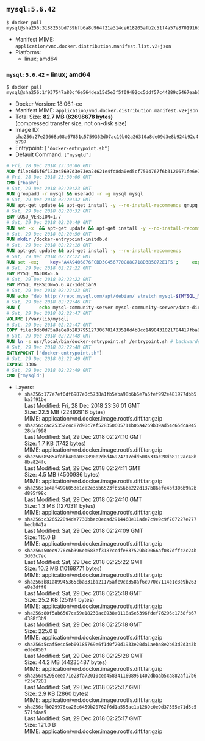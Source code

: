 ## `mysql:5.6.42`

```console
$ docker pull mysql@sha256:3188255bd739bfb6a8d964f21a314ce618205afb2c51f4a57e87019163c5ca34
```

-	Manifest MIME: `application/vnd.docker.distribution.manifest.list.v2+json`
-	Platforms:
	-	linux; amd64

### `mysql:5.6.42` - linux; amd64

```console
$ docker pull mysql@sha256:1f937547a80cf6e564dea15d5e3f5f09492cc5ddf57c44289c5467eab52a1355
```

-	Docker Version: 18.06.1-ce
-	Manifest MIME: `application/vnd.docker.distribution.manifest.v2+json`
-	Total Size: **82.7 MB (82698678 bytes)**  
	(compressed transfer size, not on-disk size)
-	Image ID: `sha256:27e29668a08a67851c5759362d07ac19b02a26310a8de09d3e8b924b92c4b797`
-	Entrypoint: `["docker-entrypoint.sh"]`
-	Default Command: `["mysqld"]`

```dockerfile
# Fri, 28 Dec 2018 23:30:06 GMT
ADD file:6d6f6f123e45697d3e73ea24621e4fd8da0ed5cf7504767f6b3120671fe6e7d1 in / 
# Fri, 28 Dec 2018 23:30:06 GMT
CMD ["bash"]
# Sat, 29 Dec 2018 02:20:23 GMT
RUN groupadd -r mysql && useradd -r -g mysql mysql
# Sat, 29 Dec 2018 02:20:32 GMT
RUN apt-get update && apt-get install -y --no-install-recommends gnupg dirmngr && rm -rf /var/lib/apt/lists/*
# Sat, 29 Dec 2018 02:20:32 GMT
ENV GOSU_VERSION=1.7
# Sat, 29 Dec 2018 02:20:49 GMT
RUN set -x 	&& apt-get update && apt-get install -y --no-install-recommends ca-certificates wget && rm -rf /var/lib/apt/lists/* 	&& wget -O /usr/local/bin/gosu "https://github.com/tianon/gosu/releases/download/$GOSU_VERSION/gosu-$(dpkg --print-architecture)" 	&& wget -O /usr/local/bin/gosu.asc "https://github.com/tianon/gosu/releases/download/$GOSU_VERSION/gosu-$(dpkg --print-architecture).asc" 	&& export GNUPGHOME="$(mktemp -d)" 	&& gpg --batch --keyserver ha.pool.sks-keyservers.net --recv-keys B42F6819007F00F88E364FD4036A9C25BF357DD4 	&& gpg --batch --verify /usr/local/bin/gosu.asc /usr/local/bin/gosu 	&& gpgconf --kill all 	&& rm -rf "$GNUPGHOME" /usr/local/bin/gosu.asc 	&& chmod +x /usr/local/bin/gosu 	&& gosu nobody true 	&& apt-get purge -y --auto-remove ca-certificates wget
# Sat, 29 Dec 2018 02:20:50 GMT
RUN mkdir /docker-entrypoint-initdb.d
# Sat, 29 Dec 2018 02:22:18 GMT
RUN apt-get update && apt-get install -y --no-install-recommends 		pwgen 		perl 	&& rm -rf /var/lib/apt/lists/*
# Sat, 29 Dec 2018 02:22:22 GMT
RUN set -ex; 	key='A4A9406876FCBD3C456770C88C718D3B5072E1F5'; 	export GNUPGHOME="$(mktemp -d)"; 	gpg --batch --keyserver ha.pool.sks-keyservers.net --recv-keys "$key"; 	gpg --batch --export "$key" > /etc/apt/trusted.gpg.d/mysql.gpg; 	gpgconf --kill all; 	rm -rf "$GNUPGHOME"; 	apt-key list > /dev/null
# Sat, 29 Dec 2018 02:22:22 GMT
ENV MYSQL_MAJOR=5.6
# Sat, 29 Dec 2018 02:22:22 GMT
ENV MYSQL_VERSION=5.6.42-1debian9
# Sat, 29 Dec 2018 02:22:23 GMT
RUN echo "deb http://repo.mysql.com/apt/debian/ stretch mysql-${MYSQL_MAJOR}" > /etc/apt/sources.list.d/mysql.list
# Sat, 29 Dec 2018 02:22:46 GMT
RUN { 		echo mysql-community-server mysql-community-server/data-dir select ''; 		echo mysql-community-server mysql-community-server/root-pass password ''; 		echo mysql-community-server mysql-community-server/re-root-pass password ''; 		echo mysql-community-server mysql-community-server/remove-test-db select false; 	} | debconf-set-selections 	&& apt-get update && apt-get install -y mysql-server="${MYSQL_VERSION}" && rm -rf /var/lib/apt/lists/* 	&& rm -rf /var/lib/mysql && mkdir -p /var/lib/mysql /var/run/mysqld 	&& chown -R mysql:mysql /var/lib/mysql /var/run/mysqld 	&& chmod 777 /var/run/mysqld 	&& find /etc/mysql/ -name '*.cnf' -print0 		| xargs -0 grep -lZE '^(bind-address|log)' 		| xargs -rt -0 sed -Ei 's/^(bind-address|log)/#&/' 	&& echo '[mysqld]\nskip-host-cache\nskip-name-resolve' > /etc/mysql/conf.d/docker.cnf
# Sat, 29 Dec 2018 02:22:47 GMT
VOLUME [/var/lib/mysql]
# Sat, 29 Dec 2018 02:22:47 GMT
COPY file:9db0d75a8e0e8b283795127306781433510d4b8cc1490431021784417fba8d1d in /usr/local/bin/ 
# Sat, 29 Dec 2018 02:22:48 GMT
RUN ln -s usr/local/bin/docker-entrypoint.sh /entrypoint.sh # backwards compat
# Sat, 29 Dec 2018 02:22:48 GMT
ENTRYPOINT ["docker-entrypoint.sh"]
# Sat, 29 Dec 2018 02:22:49 GMT
EXPOSE 3306
# Sat, 29 Dec 2018 02:22:49 GMT
CMD ["mysqld"]
```

-	Layers:
	-	`sha256:177e7ef0df6987e0c5738a1fb5aba98b6b6e7a5fef992e481977dbb5ba3f91be`  
		Last Modified: Fri, 28 Dec 2018 23:36:01 GMT  
		Size: 22.5 MB (22492916 bytes)  
		MIME: application/vnd.docker.image.rootfs.diff.tar.gzip
	-	`sha256:cac25352c4c87d90c7ef528350605711b06a4269b39ad54c65dca94528daf998`  
		Last Modified: Sat, 29 Dec 2018 02:24:10 GMT  
		Size: 1.7 KB (1742 bytes)  
		MIME: application/vnd.docker.image.rootfs.diff.tar.gzip
	-	`sha256:8585afabb40aa039890e2d6d46924717edd508633ac28db8112ac48b8ba824fc`  
		Last Modified: Sat, 29 Dec 2018 02:24:11 GMT  
		Size: 4.5 MB (4500936 bytes)  
		MIME: application/vnd.docker.image.rootfs.diff.tar.gzip
	-	`sha256:1e4af4996053e1ce2e35b6523fb556be222d137b86efe4bf306b9a2bd895f98c`  
		Last Modified: Sat, 29 Dec 2018 02:24:10 GMT  
		Size: 1.3 MB (1270311 bytes)  
		MIME: application/vnd.docker.image.rootfs.diff.tar.gzip
	-	`sha256:c326522894da7730bbec0ecad2914468e11ade7c9e9c9f707227e777bedb041a`  
		Last Modified: Sat, 29 Dec 2018 02:24:09 GMT  
		Size: 115.0 B  
		MIME: application/vnd.docker.image.rootfs.diff.tar.gzip
	-	`sha256:50ec9776c6b396eb683ef3187ccdfe837529b39066af087dffc2c24b3d03c7ec`  
		Last Modified: Sat, 29 Dec 2018 02:25:22 GMT  
		Size: 10.2 MB (10168771 bytes)  
		MIME: application/vnd.docker.image.rootfs.diff.tar.gzip
	-	`sha256:b81a89945365cba831ba21175afc9ce358af6c970c7114e1c3e9b263e8e3dff8`  
		Last Modified: Sat, 29 Dec 2018 02:25:18 GMT  
		Size: 25.2 KB (25194 bytes)  
		MIME: application/vnd.docker.image.rootfs.diff.tar.gzip
	-	`sha256:80f5ab6567ca59e18230ac8938a0118a5e5396fdef76296c1738fb67d388f3b9`  
		Last Modified: Sat, 29 Dec 2018 02:25:18 GMT  
		Size: 225.0 B  
		MIME: application/vnd.docker.image.rootfs.diff.tar.gzip
	-	`sha256:5caf5e4c5eb09185769e6f1d0f20d1933e20da1aeba8e2b63d2d343bedee8507`  
		Last Modified: Sat, 29 Dec 2018 02:25:28 GMT  
		Size: 44.2 MB (44235487 bytes)  
		MIME: application/vnd.docker.image.rootfs.diff.tar.gzip
	-	`sha256:9295ceea71e23fa72010ced4583411608951402dbaab5ca882af17b6f23e7281`  
		Last Modified: Sat, 29 Dec 2018 02:25:17 GMT  
		Size: 2.9 KB (2860 bytes)  
		MIME: application/vnd.docker.image.rootfs.diff.tar.gzip
	-	`sha256:fb029976ca26c6459b20762f6d1a555ac1a1289c0e9d37555e71d5c5571fdaa9`  
		Last Modified: Sat, 29 Dec 2018 02:25:17 GMT  
		Size: 121.0 B  
		MIME: application/vnd.docker.image.rootfs.diff.tar.gzip
